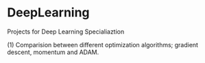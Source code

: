 # DeepLearning

Projects for Deep Learning Specialiaztion

(1) Comparision between different optimization algorithms; gradient descent, momentum and ADAM.
